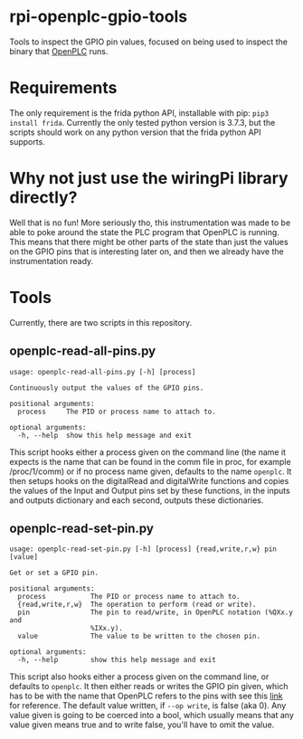 # rpi-openplc-gpio-tools
Tools to inspect the GPIO pin values, focused on being used to inspect the binary that [OpenPLC](https://www.openplcproject.com) runs.
# Requirements
The only requirement is the frida python API, installable with pip: ` pip3 install frida `.
Currently the only tested python version is 3.7.3, but the scripts should work on any python version that the frida python API supports.
# Why not just use the wiringPi library directly?
Well that is no fun! More seriously tho, this instrumentation was made to be able to poke around the state the PLC program that OpenPLC is running.
This means that there might be other parts of the state than just the values on the GPIO pins that is interesting later on, and then we already have the instrumentation ready.
# Tools
Currently, there are two scripts in this repository.
## openplc-read-all-pins.py
```
usage: openplc-read-all-pins.py [-h] [process]

Continuously output the values of the GPIO pins.

positional arguments:
  process     The PID or process name to attach to.

optional arguments:
  -h, --help  show this help message and exit
  ```
This script hooks either a process given on the command line (the name it expects is the name that can be found in the comm file in proc, for example /proc/1/comm) or if no process name given, defaults to the name ` openplc `.
It then setups hooks on the digitalRead and digitalWrite functions and copies the values of the Input and Output pins set by these functions, in the inputs and outputs dictionary and each second, outputs these dictionaries.
## openplc-read-set-pin.py
```
usage: openplc-read-set-pin.py [-h] [process] {read,write,r,w} pin [value]

Get or set a GPIO pin.

positional arguments:
  process           The PID or process name to attach to.
  {read,write,r,w}  The operation to perform (read or write).
  pin               The pin to read/write, in OpenPLC notation (%QXx.y and
                    %IXx.y).
  value             The value to be written to the chosen pin.

optional arguments:
  -h, --help        show this help message and exit
```
This script also hooks either a process given on the command line, or defaults to ` openplc `.
It then either reads or writes the GPIO pin given, which has to be with the name that OpenPLC refers to the pins with see this [link](https://www.openplcproject.com/runtime/raspberry-pi/pinout.png) for reference.
The default value written, if ` --op write `, is false (aka 0).
Any value given is going to be coerced into a bool, which usually means that any value given means true and to write false, you'll have to omit the value.
